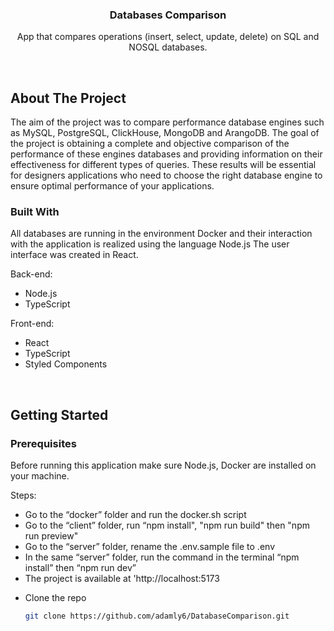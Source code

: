 <div id="top"></div>

<div align="center">
  <h3 align="center">Databases Comparison</h3>
  <p align="center">
    
  App that compares operations (insert, select, update, delete) on SQL and NOSQL databases.
    <br />
  </p>
</div>
</br>

<!-- ABOUT THE PROJECT -->
## About The Project

The aim of the project was to compare performance
database engines such as MySQL, PostgreSQL, ClickHouse,
MongoDB and ArangoDB. The goal of the project is
obtaining a complete and objective comparison of the performance of these engines
databases and providing information on their effectiveness for
different types of queries. These results will be essential for designers
applications who need to choose the right database engine to ensure
optimal performance of your applications.

### Built With

All databases are running in the environment
Docker and their interaction with the application is realized using the language
Node.js The user interface was created in React.

Back-end:
- Node.js
- TypeScript

Front-end:
- React
- TypeScript
- Styled Components
</br>


<!-- GETTING STARTED -->
## Getting Started

### Prerequisites

Before running this application make sure Node.js, Docker are installed on your machine.

Steps:
- Go to the “docker” folder and run the docker.sh script
- Go to the “client” folder, run “npm
install", "npm run build" then "npm run preview"
- Go to the “server” folder, rename the .env.sample file to
.env
- In the same “server” folder, run the command in the terminal
“npm install” then “npm run dev”
- The project is available at 'http://localhost:5173

* Clone the repo
   ```sh
   git clone https://github.com/adamly6/DatabaseComparison.git
   ```

